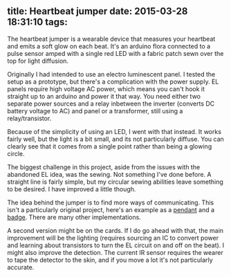 title: Heartbeat jumper
date: 2015-03-28 18:31:10
tags:
---
The heartbeat jumper is a wearable device that measures your heartbeat and emits a soft glow on each beat. It's an arduino flora connected to a pulse sensor amped with a single red LED with a fabric patch sewn over the top for light diffusion.

Originally I had intended to use an electro luminescent panel. I tested the setup as a prototype, but there's a complication with the power supply. EL panels require high voltage AC power, which means you can't hook it straight up to an arduino and power it that way. You need either two separate power sources and a relay inbetween the inverter (converts DC battery voltage to AC) and panel or a transformer, still using a relay/transistor.

Because of the simplicity of using an LED, I went with that instead. It works fairly well, but the light is a bit small, and its not particularly diffuse. You can clearly see that it comes from a single point rather than being a glowing circle.

The biggest challenge in this project, aside from the issues with the abandoned EL idea, was the sewing. Not something I've done before. A straight line is fairly simple, but my circular sewing abilities leave something to be desired. I have improved a little though.

The idea behind the jumper is to find more ways of communicating. This isn't a particularly original project, here's an example as a [pendant](https://rainycatz.wordpress.com/2011/06/26/you-make-my-heart-flutter-wearable-sensing-device-heart-spark-hack/) and a [badge](https://learn.adafruit.com/heart-rate-badge/overview). There are many other implementations.

A second version might be on the cards. If I do go ahead with that, the main improvement will be the lighting (requires sourcing an IC to convert power and learning about transistors to turn the EL circuit on and off on the beat). I might also improve the detection. The current IR sensor requires the wearer to tape the detector to the skin, and if you move a lot it's not particularly accurate.